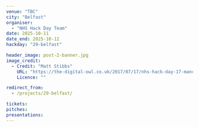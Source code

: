 ```yaml
---
venue: "TBC"
city: "Belfast"
organiser:
  - "NHS Hack Day Team"
date: 2025-10-11
date_end: 2025-10-12
hackday: "29-belfast"

header_image: post-2-banner.jpg
image_credit: 
  - Credit: "Matt Stibbs"
    URL: "https://the-digital-owl.co.uk/2017/07/17/nhs-hack-day-17-manchester/"
    Licence: ""

redirect_from:
  - /projects/29-belfast/

tickets:
pitches: 
presentations:
---
```

